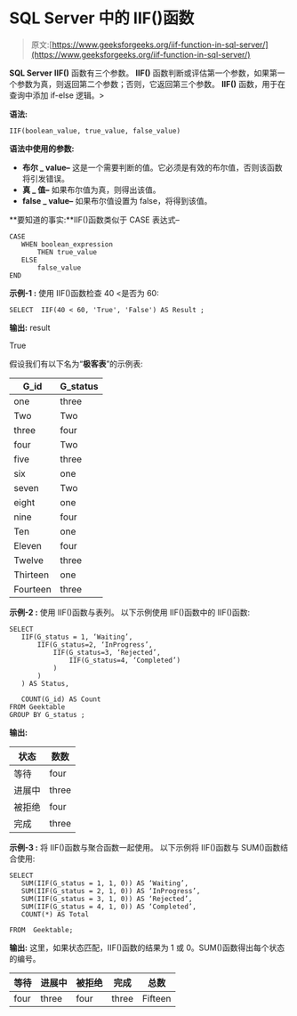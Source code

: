 # SQL Server 中的 IIF()函数

> 原文:[https://www.geeksforgeeks.org/iif-function-in-sql-server/](https://www.geeksforgeeks.org/iif-function-in-sql-server/)

**SQL Server** **IIF()** 函数有三个参数。 **IIF()** 函数判断或评估第一个参数，如果第一个参数为真，则返回第二个参数；否则，它返回第三个参数。 **IIF()** 函数，用于在查询中添加 if-else 逻辑。>

**语法:**

```
IIF(boolean_value, true_value, false_value)

```

**语法中使用的参数:**

*   **布尔 _ value–**
    这是一个需要判断的值。它必须是有效的布尔值，否则该函数将引发错误。
*   **真 _ 值–**
    如果布尔值为真，则得出该值。
*   **false _ value–**
    如果布尔值设置为 false，将得到该值。

**要知道的事实:**IIF()函数类似于 CASE 表达式–

```
CASE  
   WHEN boolean_expression  
       THEN true_value
   ELSE
       false_value
END

```

**示例-1 :**
使用 IIF()函数检查 40 <是否为 60:

```
SELECT  IIF(40 < 60, 'True', 'False') AS Result ; 
```

**输出:** result

True

假设我们有以下名为“**极客表**”的示例表:

| G_id | G_status |
| --- | --- |
| one | three |
| Two | Two |
| three | four |
| four | Two |
| five | three |
| six | one |
| seven | Two |
| eight | one |
| nine | four |
| Ten | one |
| Eleven | four |
| Twelve | three |
| Thirteen | one |
| Fourteen | three |

**示例-2 :**
使用 IIF()函数与表列。
以下示例使用 IIF()函数中的 IIF()函数:

```
SELECT    
   IIF(G_status = 1, ‘Waiting’,  
       IIF(G_status=2, ‘InProgress’,
           IIF(G_status=3, ‘Rejected’,
               IIF(G_status=4, ‘Completed’)
           )
       )
   ) AS Status,

   COUNT(G_id) AS Count
FROM Geektable
GROUP BY G_status ; 
```

**输出:**

| 状态 | 数数 |
| --- | --- |
| 等待 | four |
| 进展中 | three |
| 被拒绝 | four |
| 完成 | three |

**示例-3 :**
将 IIF()函数与聚合函数一起使用。
以下示例将 IIF()函数与 SUM()函数结合使用:

```
SELECT    
   SUM(IIF(G_status = 1, 1, 0)) AS ‘Waiting’,  
   SUM(IIF(G_status = 2, 1, 0)) AS ‘InProgress’,  
   SUM(IIF(G_status = 3, 1, 0)) AS ‘Rejected’,  
   SUM(IIF(G_status = 4, 1, 0)) AS ‘Completed’,  
   COUNT(*) AS Total

FROM  Geektable;

```

**输出:**
这里，如果状态匹配，IIF()函数的结果为 1 或 0。SUM()函数得出每个状态的编号。

| 等待 | 进展中 | 被拒绝 | 完成 | 总数 |
| --- | --- | --- | --- | --- |
| four | three | four | three | Fifteen |